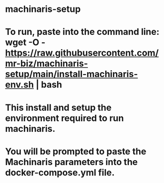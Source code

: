 # machinaris-setup
#
# To run, paste into the command line: wget -O - https://raw.githubusercontent.com/mr-biz/machinaris-setup/main/install-machinaris-env.sh | bash
#
# This install and setup the environment required to run machinaris.
# You will be prompted to paste the Machinaris parameters into the docker-compose.yml file. 
#
